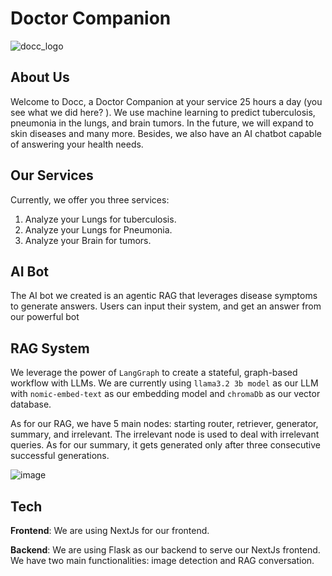 # Doctor Companion

![docc_logo](https://github.com/user-attachments/assets/f1ca81cc-bf30-4366-80a4-9a7e7fa31610)

## About Us
Welcome to Docc, a Doctor Companion at your service 25 hours a day (you see what we did here? ). We use machine learning to predict tuberculosis, pneumonia in the lungs, and brain tumors. In the future, we will expand to skin diseases and many more. Besides, we also have an AI chatbot capable of answering your health needs.  

## Our Services
Currently, we offer you three services:
1. Analyze your Lungs for tuberculosis.
2. Analyze your Lungs for Pneumonia.
3. Analyze your Brain for tumors.

## AI Bot
The AI bot we created is an agentic RAG that leverages disease symptoms to generate answers. Users can input their system, and get an answer from our powerful bot

## RAG System
We leverage the power of `LangGraph` to create a stateful, graph-based workflow with LLMs. We are currently using `llama3.2 3b model` as our LLM with `nomic-embed-text` as our embedding model and `chromaDb` as our vector database. 

As for our RAG, we have 5 main nodes: starting router, retriever, generator, summary, and irrelevant. The irrelevant node is used to deal with irrelevant queries.  As for our summary, it gets generated only after three consecutive successful generations.

![image](https://github.com/user-attachments/assets/18382c61-18de-4a10-94f9-219fb34f3c41)


## Tech
**Frontend**: We are using NextJs for our frontend.

**Backend**: We are using Flask as our backend to serve our NextJs frontend. We have two main functionalities: image detection and RAG conversation. 




